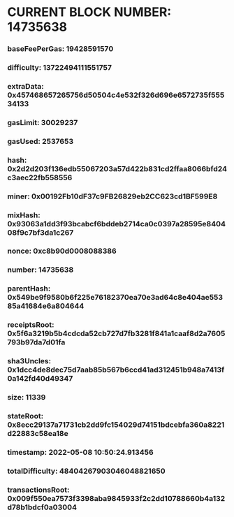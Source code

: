 # CURRENT BLOCK NUMBER: 14735638

### baseFeePerGas: 19428591570
### difficulty: 13722494111551757
### extraData: 0x457468657265756d50504c4e532f326d696e6572735f55534133
### gasLimit: 30029237
### gasUsed: 2537653
### hash: 0x2d2d203f136edb55067203a57d422b831cd2ffaa8066bfd24c3aec22fb558556
### miner: 0x00192Fb10dF37c9FB26829eb2CC623cd1BF599E8
### mixHash: 0x93063a1dd3f93bcabcf6bddeb2714ca0c0397a28595e840408f9c7bf3da1c267
### nonce: 0xc8b90d0008088386
### number: 14735638
### parentHash: 0x549be9f9580b6f225e76182370ea70e3ad64c8e404ae55385a41684e6a804644
### receiptsRoot: 0x5f6a3219b5b4cdcda52cb727d7fb3281f841a1caaf8d2a7605793b97da7d01fa
### sha3Uncles: 0x1dcc4de8dec75d7aab85b567b6ccd41ad312451b948a7413f0a142fd40d49347
### size: 11339
### stateRoot: 0x8ecc29137a71731cb2dd9fc154029d74151bdcebfa360a8221d22883c58ea18e
### timestamp: 2022-05-08 10:50:24.913456
### totalDifficulty: 48404267903046048821650
### transactionsRoot: 0x009f550ea7573f3398aba9845933f2c2dd10788660b4a132d78b1bdcf0a03004
